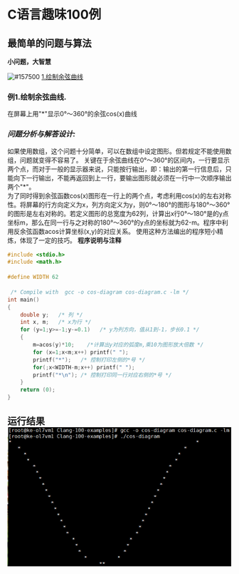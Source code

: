# C语言趣味100例
## 最简单的问题与算法
**小问题，大智慧**

![#157500](https://placehold.it/15/157500?text=+)  [1.绘制余弦曲线](#例1)

### 例1.绘制余弦曲线.
在屏幕上用"\*"显示0°～360°的余弦cos(x)曲线
### *问题分析与解答设计:* 
  如果使用数组，这个问题十分简单，可以在数组中设定图形。但若规定不能使用数组，问题就变得不容易了。
  关键在于余弦曲线在0°～360°的区间内，一行要显示两个点，而对于一般的显示器来说，只能按行输出，即：输出的第一行信息后，只能向下一行输出，不能再返回到上一行，要输出图形就必须在一行中一次顺序输出两个"\*"。  
  为了同时得到余弦函数cos(x)图形在一行上的两个点，考虑利用cos(x)的左右对称性。将屏幕的行方向定义为x，列方向定义为y，则0°～180°的图形与180°～360°的图形是左右对称的。若定义图形的总宽度为62列，计算出x行0°～180°是的y点坐标m，那么在同一行与之对称的180°～360°的y点的坐标就为62-m。程序中利用反余弦函数acos计算坐标(x,y)的对应关系。
  使用这种方法编出的程序短小精炼，体现了一定的技巧。
**程序说明与注释**
```C
#include <stdio.h>
#include <math.h>

#define WIDTH 62

 /* Compile with  gcc -o cos-diagram cos-diagram.c -lm */
int main()
{
    double y;   /* 列 */
    int x, m;   /* x为行 */
    for (y=1;y>=-1;y-=0.1)   /* y为列方向，值从1到-1，步长0.1 */
    {
        m=acos(y)*10;    /*计算出y对应的弧度m,乘10为图形放大倍数 */
        for (x=1;x<m;x++) printf(" ");
        printf("*");   /* 控制打印左侧的*号 */
        for(;x<WIDTH-m;x++) printf(" ");
        printf("*\n"); /* 控制打印同一行对应右侧的*号 */
    }
    return (0);
}
```
**运行结果**
![Image of cos-diagram](https://github.com/79laowang/Clang-100-examples/blob/master/imgs/cos-diagram.png)
---
